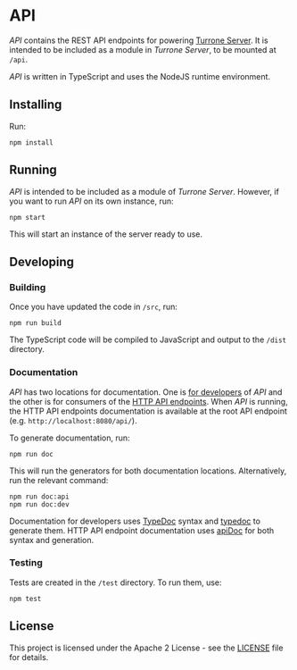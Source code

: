 # API

_API_ contains the REST API endpoints for powering [Turrone Server](https://github.com/turrone/turrone-server). It is intended to be included as a module in _Turrone Server_, to be mounted at `/api`.

_API_ is written in TypeScript and uses the NodeJS runtime environment.

## Installing

Run:

```
npm install
```

## Running

_API_ is intended to be included as a module of _Turrone Server_. However, if you want to run _API_ on its own instance, run:

```
npm start
```

This will start an instance of the server ready to use.

## Developing

### Building

Once you have updated the code in `/src`, run:

```
npm run build
```

The TypeScript code will be compiled to JavaScript and output to the `/dist` directory.

### Documentation

_API_ has two locations for documentation. One is [for developers](doc/dev/index.html) of _API_ and the other is for consumers of the [HTTP API endpoints](doc/api/index.html). When _API_ is running, the HTTP API endpoints documentation is available at the root API endpoint (e.g. `http://localhost:8080/api/`).

To generate documentation, run:

```
npm run doc
```

This will run the generators for both documentation locations. Alternatively, run the relevant command:

```
npm run doc:api
npm run doc:dev
```

Documentation for developers uses [TypeDoc](https://typedoc.org/) syntax and [typedoc](https://www.npmjs.com/package/typedoc) to generate them. HTTP API endpoint documentation uses [apiDoc](http://apidocjs.com) for both syntax and generation.

### Testing

Tests are created in the `/test` directory. To run them, use:

```
npm test
```

## License

This project is licensed under the Apache 2 License - see the [LICENSE](LICENSE) file for details.
